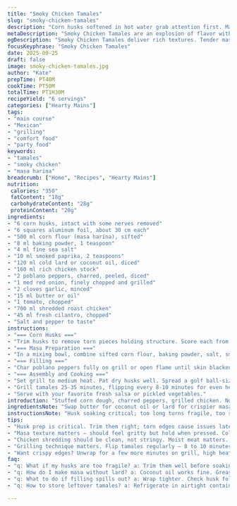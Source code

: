 ```yaml
---
title: "Smoky Chicken Tamales"
slug: "smoky-chicken-tamales"
description: "Corn husks softened in hot water grab attention first. Masa mix gritty, with cayenne swapped for smoked paprika — deeper fire, less heat sneaking up. Chicken filling fused with roasted poblanos and charred red onion for earth and subtle sweet. Wrapped tight in husks, double-locked in foil for even steam, they get a barbecue bath, flipped enough times to hear sizzle and smell roasting corn and spices mingle. Optional final unwrapping crisps husks gently for aroma and bite before salsa delivery. Texture balancing here essential — soft, moist masa with firm chicken and crispy husk edges. Timing based on feel and look, not the clock."
metaDescription: "Smoky Chicken Tamales are an explosion of flavor with roasted peppers, savory chicken, and grilled kernels wrapped perfectly in corn husks."
ogDescription: "Smoky Chicken Tamales deliver rich textures. Tender masa, firm chicken, and crispy edges — grill for that aromatic touch."
focusKeyphrase: "Smoky Chicken Tamales"
date: 2025-09-25
draft: false
image: smoky-chicken-tamales.jpg
author: "Kate"
prepTime: PT40M
cookTime: PT50M
totalTime: PT1H30M
recipeYield: "6 servings"
categories: ["Hearty Mains"]
tags:
- "main course"
- "Mexican"
- "grilling"
- "comfort food"
- "party food"
keywords:
- "tamales"
- "smoky chicken"
- "masa harina"
breadcrumb: ["Home", "Recipes", "Hearty Mains"]
nutrition: 
 calories: "350"
 fatContent: "18g"
 carbohydrateContent: "28g"
 proteinContent: "20g"
ingredients:
- "6 corn husks, intact with some nerves removed"
- "6 squares aluminum foil, about 30 cm each"
- "500 ml corn flour (masa harina), sifted"
- "8 ml baking powder, 1 teaspoon"
- "4 ml fine sea salt"
- "10 ml smoked paprika, 2 teaspoons"
- "120 ml cold lard or coconut oil, diced"
- "160 ml rich chicken stock"
- "2 poblano peppers, charred, peeled, diced"
- "1 med red onion, finely chopped and grilled"
- "2 cloves garlic, minced"
- "15 ml butter or oil"
- "1 tomato, chopped"
- "700 ml shredded roast chicken"
- "45 ml fresh cilantro, chopped"
- "Salt and pepper to taste"
instructions:
- "=== Corn Husks ==="
- "Trim husks to remove torn pieces holding structure. Score each from base to tip carefully to ease peeling. Soak husks in near-boiling water, not full boil, for 25-35 minutes till flexible but not soggy. Drain flat to prep wrapping."
- "=== Masa Preparation ==="
- "In a mixing bowl, combine sifted corn flour, baking powder, salt, smoked paprika. Cut in cold lard with fingertips until mix has coarse crumbs and small clumps — texture matters here. Gradually add cold stock while kneading lightly by hand until dough holds shape, soft but not sticky. Cover with damp towel, rest 20 minutes."
- "=== Filling ==="
- "Char poblano peppers fully on grill or open flame until skin blackens and blisters. Transfer to covered bowl to steam 15 minutes; peel and dices skinless flesh. Grill chopped red onion in pan with butter over medium until translucent and slightly charred edges form. Add garlic, cook 1 minute until fragrant. Mix in tomato and poblanos, sweat briefly (~2 minutes), add shredded chicken and cilantro. Season with salt and pepper to your taste."
- "=== Assembly and Cooking ==="
- "Set grill to medium heat. Pat dry husks well. Spread a golf ball-size masa onto inner husk side — thin but even. Place 2 tbsp filling center; fold husk over to encase filling tightly, fold ends under to seal. Wrap each tightly in aluminum foil squares, twisting edges to lock."
- "Grill tamales 25-35 minutes, flipping every 8-10 minutes for even heat. Look for firm, set masa with slight pull from husk. Optional unwrap and grill 5 more minutes directly on grates to toast husk edges, smell that toasty corn aroma."
- "Serve with your favorite fresh salsa or pickled vegetables."
introduction: "Stuffed corn dough, charred peppers, grilled chicken. Not just thrown in a pot. Learn the art of husk prep and soaking — keep husks bendy, not mush. Masa isn’t just flour and water. Powder rising, fat for flakiness; that fundamental texture changes everything. Char peppers till black spots buzz like a firecracker giving smoky depth. Onion burnt edges carry sweetness that cuts through richness of chicken. Wrapping tight in husks then foil traps steam, cooks evenly without soggy patches. Grill time? Not stopwatch. Firm feel, slight tug on dough from husk, aroma of roasting corn and spices. Speed and care combined. Confidence over guesswork."
ingredientsNote: "Swap butter for coconut oil or lard for crispier masa. Smoked paprika in place of chili powder adds deep woody tone without burning tongue mid-bite. Poblano peppers sub blackened chilies but less heat, more earth; red onion swapped for grilled white onion offers bolder flavor punch. Stock matters — homemade or rich broth enhances depth, avoid watery bases. Husks soaked hot to soften but not floppy, or risk tearing at assembly. Corn flour freshness affects elasticity — old stock leads to dry masa; test with water pinch before crafting dough. Double foil wrap ensures no steam leak; single often dries tamales too fast. Chicken roasting leftovers shine here; moist, not dry, shredded cleanly past tendons is key."
instructionsNote: "Husk soaking critical; too long turns fragile, too short snaps when wrapping. Rely on hand feel more than clock — pliable but firm. Masa texture: grainy but holds shape under pressure. Overmix scrambles structure, under mix leaves dry bites. When cutting peppers, blister skin only; peel carefully or bitterness remains. Sauté onions on moderate heat to coax natural sugars but avoid burning — black edges okay; carbon is flavor. Folding husks tightly traps steam, no leaks; seal foil ends well or moisture escapes, tamales dry. Flip tamales every 8-10 minutes; listen for subtle crackle, cooking evenly. Final husk grill optional but adds crunch and smoky perfume. Salsa from store fine but homemade pico brightens balance. Check salt before serving. Patience rewards with layers of texture and smell that hit the kitchen hard."
tips:
- "Husk prep is critical. Trim them right; torn edges cause issues later. Soak in hot water — not boiling. Flexibility matters; aim for bend, not mush."
- "Masa texture matters — should feel gritty but hold when pressed. Cold fats mix into coarse crumbs. That's the goal. Adds flakiness to the final dish."
- "Chicken shredding should be clean, not stringy. Moist meat matters. Consider leftovers, they shine in this. Dry chicken ruins the bite. Watch for that."
- "Grilling technique matters. Flip tamales regularly — 8 to 10 minutes. Firm feel, slight pulling from husk means readiness. Aroma should be intoxicating."
- "Want crispy edges? Unwrap for a few more minutes on grill, high heat. Just monitor, smoke adds depth, aroma signals uncooked masa."
faq:
- "q: What if my husks are too fragile? a: Trim them well before soaking. Soak too long turns mushy, too short causes tearing. Aim for nice balance."
- "q: How do I make masa without lard? a: Coconut oil works fine. Grease for flavor, texture. Butter can replace, but not for crispiness. Watch moisture levels."
- "q: What to do if filling spills out? a: Wrap tighter. Check husk folds, must encase filling well. A good seal prevents leaks, mess, enhances flavor."
- "q: How to store leftover tamales? a: Refrigerate in airtight container, 3 days max. Freeze later if necessary. Just reheat in steamer or grill. Maintain moisture."

---
```

